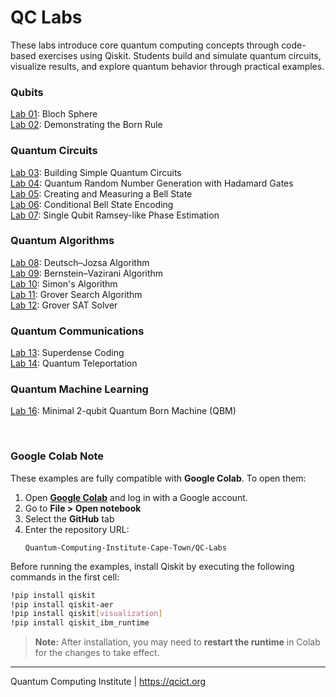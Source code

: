 # QC Labs
These labs introduce core quantum computing concepts through code-based exercises using Qiskit. Students build and simulate quantum circuits, visualize results, and explore quantum behavior through practical examples.

### Qubits
[Lab 01](Lab%2001%20-%20Bloch%20Sphere.ipynb): Bloch Sphere<br>
[Lab 02](Lab%2002%20-%20Born%20Rule.ipynb): Demonstrating the Born Rule<br>
### Quantum Circuits
[Lab 03](Lab%2003%20-%20Quantum%20Circuits.ipynb): Building Simple Quantum Circuits<br>
[Lab 04](Lab%2004%20-%20QRNG.ipynb): Quantum Random Number Generation with Hadamard Gates<br>
[Lab 05](Lab%2005%20-%20Bell%20state.ipynb): Creating and Measuring a Bell State<br>
[Lab 06](Lab%2006%20-%20Conditional%20Bell%20State%20Encoding.ipynb): Conditional Bell State Encoding<br>
[Lab 07](Lab%2007%20-%20Ramsey%20phase%20estimation.ipynb): Single Qubit Ramsey-like Phase Estimation
### Quantum Algorithms
[Lab 08](Lab%2008%20-%20Deutsch–Jozsa%20algorithm.ipynb): Deutsch–Jozsa Algorithm<br>
[Lab 09](Lab%2009%20-%20Bernstein–Vazirani%20algorithm.ipynb): Bernstein–Vazirani Algorithm<br>
[Lab 10](Lab%2010%20-%20Simons%20algorithm.ipynb): Simon's Algorithm<br>
[Lab 11](Lab%2011%20-%20Grover%20Search%20Algorithm.ipynb): Grover Search Algorithm<br>
[Lab 12](Lab%2012%20-%20Grover%20SAT%20Solver.ipynb): Grover SAT Solver<br>
### Quantum Communications
[Lab 13](Lab%2013%20-%20Superdense%20coding.ipynb): Superdense Coding<br>
[Lab 14](Lab%2014%20-%20Quantum%20Teleportation.ipynb): Quantum Teleportation<br>
### Quantum Machine Learning
[Lab 16](Lab%2016%20-%20Minimal%202-qubit%20QBM.ipynb): Minimal 2-qubit Quantum Born Machine (QBM)<br>

<br>

### Google Colab Note

These examples are fully compatible with **Google Colab**. To open them:

1. Open **[Google Colab](https://colab.google.com/)** and log in with a Google account.
1. Go to **File > Open notebook**
2. Select the **GitHub** tab
3. Enter the repository URL:
   ```
   Quantum-Computing-Institute-Cape-Town/QC-Labs
   ```

Before running the examples, install Qiskit by executing the following commands in the first cell:

```bash
!pip install qiskit
!pip install qiskit-aer
!pip install qiskit[visualization]
!pip install qiskit_ibm_runtime
```

> **Note:** After installation, you may need to **restart the runtime** in Colab for the changes to take effect.


---
Quantum Computing Institute | https://qcict.org
